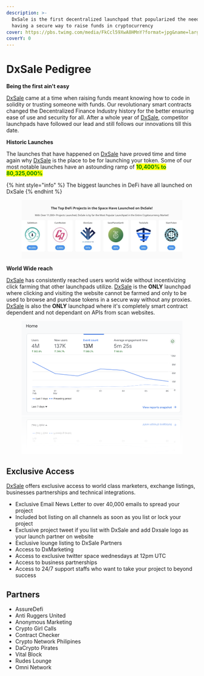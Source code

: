 ```yaml
---
description: >-
  DxSale is the first decentralized launchpad that popularized the need for
  having a secure way to raise funds in cryptocurrency
cover: https://pbs.twimg.com/media/FkCcl59XwA8HMnY?format=jpg&name=large
coverY: 0
---
```


# DxSale Pedigree

**Being the first ain't easy**

[DxSale](https://dx.app/?ref=raphaeldx\&chain=BNB) came at a time when raising funds meant knowing how to code in solidity or trusting someone with funds. Our revolutionary smart contracts changed the Decentralized Finance Industry history for the better ensuring ease of use and security for all. After a whole year of [DxSale](https://dx.app/?ref=raphaeldx\&chain=BNB), competitor launchpads have followed our lead and still follows our innovations till this date.&#x20;



**Historic Launches**

The launches that have happened on [DxSale](https://dx.app/?ref=raphaeldx\&chain=BNB) have proved time and time again why [DxSale](https://dx.app/?ref=raphaeldx\&chain=BNB) is the place to be for launching your token. Some of our most notable launches have an astounding ramp of <mark style="color:green;">**10,400% to 80,325,000%**</mark>&#x20;

{% hint style="info" %}
The biggest launches in DeFi have all launched on DxSale
{% endhint %}

<figure><img src="../.gitbook/assets/top launches.jpeg" alt=""><figcaption></figcaption></figure>

**World Wide reach**

[DxSale](https://dx.app/?ref=raphaeldx\&chain=BNB) has consistently reached users world wide without incentivizing click farming that other launchpads utilize. [DxSale](https://dx.app/?ref=raphaeldx\&chain=BNB) is the **ONLY** launchpad where clicking and visiting the website cannot be farmed and only to be used to browse and purchase tokens in a secure way without any proxies. [DxSale](https://dx.app/?ref=raphaeldx\&chain=BNB) is also the **ONLY** launchpad where it's completely smart contract dependent and not dependant on APIs from scan websites.&#x20;

<figure><img src="../.gitbook/assets/image (2) (1) (2).png" alt=""><figcaption></figcaption></figure>







## Exclusive Access&#x20;

[DxSale](https://dx.app/?ref=raphaeldx\&chain=BNB) offers exclusive access to world class marketers, exchange listings, businesses partnerships and technical integrations.&#x20;

* Exclusive Email News Letter to over 40,000 emails to spread your project
* Included bot listing on all channels as soon as you list or lock your project
* Exclusive project tweet if you list with DxSale and add Dxsale logo as your launch partner on website
* Exclusive lounge listing to DxSale Partners
* Access to DxMarketing
* Access to exclusive twitter space wednesdays at 12pm UTC
* Access to business partnerships
* Access to 24/7 support staffs who want to take your project to beyond success



&#x20;

## Partners

* AssureDefi
* Anti Ruggers United
* Anonymous Marketing
* Crypto Girl Calls
* Contract Checker
* Crypto Network Philipines
* DaCrypto Pirates
* Vital Block
* Rudes Lounge
* Omni Network

